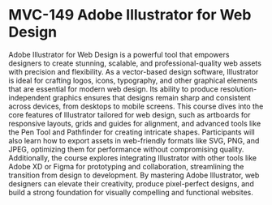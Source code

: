 # MVC-149 Adobe Illustrator for Web Design
Adobe Illustrator for Web Design is a powerful tool that empowers designers to create stunning, scalable, and professional-quality web assets with precision and flexibility. As a vector-based design software, Illustrator is ideal for crafting logos, icons, typography, and other graphical elements that are essential for modern web design. Its ability to produce resolution-independent graphics ensures that designs remain sharp and consistent across devices, from desktops to mobile screens. This course dives into the core features of Illustrator tailored for web design, such as artboards for responsive layouts, grids and guides for alignment, and advanced tools like the Pen Tool and Pathfinder for creating intricate shapes. Participants will also learn how to export assets in web-friendly formats like SVG, PNG, and JPEG, optimizing them for performance without compromising quality. Additionally, the course explores integrating Illustrator with other tools like Adobe XD or Figma for prototyping and collaboration, streamlining the transition from design to development. By mastering Adobe Illustrator, web designers can elevate their creativity, produce pixel-perfect designs, and build a strong foundation for visually compelling and functional websites.






